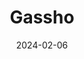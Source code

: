 ---
title: Gassho
date: "2024-02-06" # album date, used for sorting (newest first).
description: Gero Onsen Gassho-mura
featured_image: "img/IMG_2887.jpeg" # (No need if use feature.jpg)
weight: 1 #  can be used to adjust sort order.
sort_by: Name # Exif.Date
sort_order: desc
---